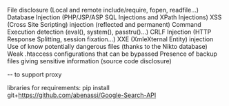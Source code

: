 File disclosure (Local and remote include/require, fopen, readfile...)
Database Injection (PHP/JSP/ASP SQL Injections and XPath Injections)
XSS (Cross Site Scripting) injection (reflected and permanent)
Command Execution detection (eval(), system(), passtru()...)
CRLF Injection (HTTP Response Splitting, session fixation...)
XXE (XmleXternal Entity) injection
Use of know potentially dangerous files (thanks to the Nikto database)
Weak .htaccess configurations that can be bypassed
Presence of backup files giving sensitive information (source code disclosure)

-- to support proxy 

libraries for requirements:
pip install git+https://github.com/abenassi/Google-Search-API
